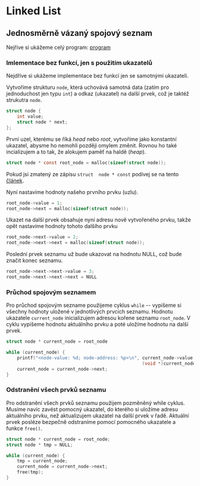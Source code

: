# Linked List

## Jednosměrně vázaný spojový seznam

Nejříve si ukážeme celý program: [program](github.gist)

### Imlementace bez funkcí, jen s použitím ukazatelů

Nejdříve si ukážeme implementace bez funkcí jen se samotnými ukazateli.

Vytvoříme strukturu `node`, která uchovává samotná data (zatím pro jednoduchost jen typu `int`) a odkaz (ukazatel) na další prvek, což je taktéž strukutra `node`.

```c
struct node {
    int value;
    struct node * next;
};
```

První uzel, kterému se říká *head* nebo *root*, vytvoříme jako konstantní ukazatel, abysme ho nemohli později omylem změnit. Rovnou ho také incializujem a to tak, že alokujem paměť na haldě (*heap*).

```c
struct node * const root_node = malloc(sizeof(struct node));
```

Pokud jsi zmatený ze zápisu `struct  node * const` podívej se na tento [článek](ConstPointer.html).

Nyní nastavíme hodnoty našeho prvního prvku (uzlu).

```c
root_node->value = 1;
root_node->next = malloc(sizeof(struct node));
```

Ukazet na další prvek obsahuje nyní adresu nově vytvořeného prvku, takže opět nastavíme hodnoty tohoto dalšího prvku

```c
root_node->next->value = 2;
root_node->next->next = malloc(sizeof(struct node));
```

Poslední prvek seznamu už bude ukazovat na hodnotu NULL, což bude značit konec seznamu.

```c
root_node->next->next->value = 3;
root_node->next->next->next = NULL
```

### Průchod spojovým seznamem

Pro průchod spojovým sezname použijeme cyklus `while` -- vypíšeme si všechny hodnoty uložené v jednotlivých prvcích seznamu. Hodnotu ukazatele `current_node` inicializujem adresou kořene seznamu `root_node`. V cyklu vypíšeme hodnotu aktuálního prvku a poté uložíme hodnotu na další prvek.

```c
struct node * current_node = root_node

while (current_node) {
    printf("<node-value: %d; node-address: %p>\n", current_node->value,
                                                   (void *)current_node);
    current_node = current_node->next;
}
```

### Odstranění všech prvků seznamu

Pro odstranění všech prvků seznamu použijem pozměněný while cyklus. Musíme navíc zavést pomocný ukazatel, do kterého si uložíme adresu aktuálního prvku, než aktualizujem ukazatel na další prvek v řadě. Aktuální prvek posléze bezpečně odstraníme  pomocí pomocného ukazatele a funkce `free()`.

```c
struct node * current_node = root_node;
struct node * tmp = NULL;

while (current_node) {
    tmp = current_node;
    current_node = current_node->next;
    free(tmp);
}
